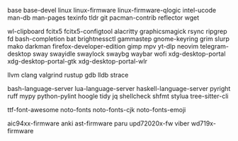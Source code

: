 base
base-devel
linux
linux-firmware
linux-firmware-qlogic
intel-ucode
man-db
man-pages
texinfo
tldr
git
pacman-contrib
reflector
wget

wl-clipboard
fcitx5
fcitx5-configtool
alacritty
graphicsmagick
rsync
ripgrep
fd
bash-completion
bat
brightnessctl
gammastep
gnome-keyring
grim
slurp
mako
darkman
firefox-developer-edition
gimp
mpv
yt-dlp
neovim
telegram-desktop
sway
swayidle
swaylock
swaybg
waybar
wofi
xdg-desktop-portal
xdg-desktop-portal-gtk
xdg-desktop-portal-wlr

llvm
clang
valgrind
rustup
gdb
lldb
strace

bash-language-server
lua-language-server
haskell-language-server
pyright
ruff
mypy
python-pylint
hoogle
tidy
jq
shellcheck
shfmt
stylua
tree-sitter-cli

ttf-font-awesome
noto-fonts
noto-fonts-cjk
noto-fonts-emoji

aic94xx-firmware
anki
ast-firmware
paru
upd72020x-fw
viber
wd719x-firmware
